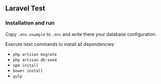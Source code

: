 ## Laravel Test

### Installation and run

Copy `.env.example` to `.env` and write there your database configuration.

Execute next commands to install all dependencies:

* `php artisan migrate`
* `php artisan db:seed`
* `npm install`
* `bower install`
* `gulp`


